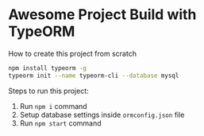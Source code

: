 # Awesome Project Build with TypeORM

How to create this project from scratch

```bash
npm install typeorm -g
typeorm init --name typeorm-cli --database mysql
```

Steps to run this project:

1. Run `npm i` command
2. Setup database settings inside `ormconfig.json` file
3. Run `npm start` command
